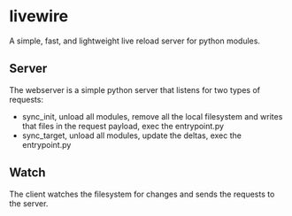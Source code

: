 # livewire

A simple, fast, and lightweight live reload server for python modules.

## Server

The webserver is a simple python server that listens for two types of requests:
- sync_init, unload all modules, remove all the local filesystem and writes that files in the request payload, exec the entrypoint.py
- sync_target, unload all modules, update the deltas, exec the entrypoint.py

## Watch
The client watches the filesystem for changes and sends the requests to the server.
